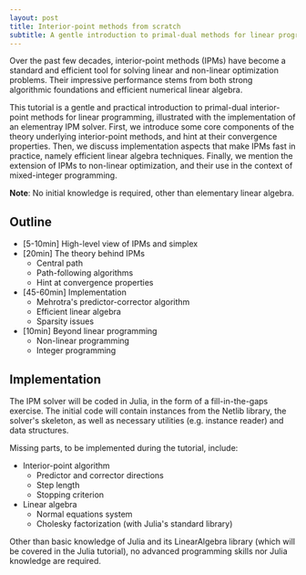```yaml
---
layout: post
title: Interior-point methods from scratch
subtitle: A gentle introduction to primal-dual methods for linear programming
---
```


Over the past few decades, interior-point methods (IPMs) have become a standard and efficient tool for solving linear and non-linear optimization problems.
Their impressive performance stems from both strong algorithmic foundations and efficient numerical linear algebra.

This tutorial is a gentle and practical introduction to primal-dual interior-point methods for linear programming, illustrated with the implementation of an elementray IPM solver.
First, we introduce some core components of the theory underlying interior-point methods, and hint at their convergence properties.
Then, we discuss implementation aspects that make IPMs fast in practice, namely efficient linear algebra techniques.
Finally, we mention the extension of IPMs to non-linear optimization, and their use in the context of mixed-integer programming.

**Note**: No initial knowledge is required, other than elementary linear algebra.


## Outline

* [5-10min] High-level view of IPMs and simplex 
* [20min] The theory behind IPMs
  * Central path
  * Path-following algorithms
  * Hint at convergence properties
* [45-60min] Implementation
  * Mehrotra's predictor-corrector algorithm
  * Efficient linear algebra
  * Sparsity issues
* [10min] Beyond linear programming
  * Non-linear programming
  * Integer programming


## Implementation

The IPM solver will be coded in Julia, in the form of a fill-in-the-gaps exercise.
The initial code will contain instances from the Netlib library, the solver's skeleton, as well as necessary utilities (e.g. instance reader) and data structures.

Missing parts, to be implemented during the tutorial,  include:
* Interior-point algorithm
  * Predictor and corrector directions
  * Step length
  * Stopping criterion
* Linear algebra
  * Normal equations system
  * Cholesky factorization (with Julia's standard library)

Other than basic knowledge of Julia and its LinearAlgebra library (which will be covered in the Julia tutorial), no advanced programming skills nor Julia knowledge are required.